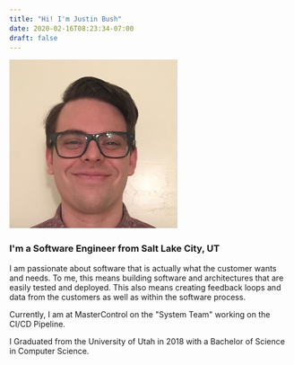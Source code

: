 ```yaml
---
title: "Hi! I'm Justin Bush"
date: 2020-02-16T08:23:34-07:00
draft: false
---
```

![me](/me.jpg)
### I'm a Software Engineer from Salt Lake City, UT


I am passionate about software that is actually what the customer wants and needs.
To me, this means building software and architectures that are easily tested and deployed.
This also means creating feedback loops and data from the customers as well as within the software process. 

Currently, I am at MasterControl on the "System Team" working on the CI/CD Pipeline.

I Graduated from the University of Utah in 2018 with a Bachelor of Science in Computer Science. 